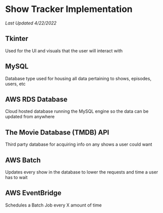# Show Tracker Implementation
*Last Updated 4/22/2022*

## Tkinter
Used for the UI and visuals that the user will interact with

## MySQL
Database type used for housing all data pertaining to shows, episodes, users, etc

## AWS RDS Database
Cloud hosted database running the MySQL engine so the data can be updated from anywhere

## The Movie Database (TMDB) API
Third party database for acquiring info on any shows a user could want

## AWS Batch
Updates every show in the database to lower the requests and time a user has to wait

## AWS EventBridge
Schedules a Batch Job every X amount of time
